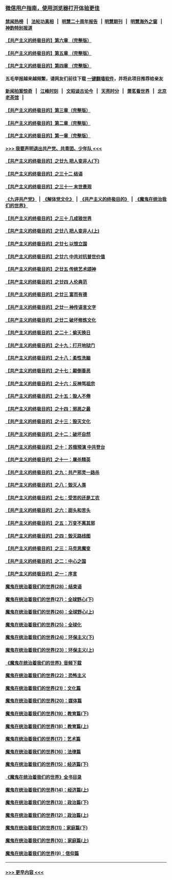 ### [微信用户指南，使用浏览器打开体验更佳](https://github.com/gfw-breaker/banned-news1/blob/master/indexes/wechat-guide.md?t=0)
#### [禁闻热榜](热点新闻.md?t=0)  &nbsp;&nbsp;|&nbsp;&nbsp; [法轮功真相](https://github.com/gfw-breaker/truth/blob/master/README.md?t=0) &nbsp;&nbsp;|&nbsp;&nbsp; [明慧二十周年报告](https://github.com/gfw-breaker/mh-reports/blob/master/README.md?t=0) &nbsp;&nbsp;|&nbsp;&nbsp;[明慧期刊](https://github.com/gfw-breaker/mh-qikan) &nbsp;&nbsp;|&nbsp;&nbsp; [明慧海外之窗](https://github.com/gfw-breaker/mh-news/blob/master/README.md?t=0) &nbsp;&nbsp;|&nbsp;&nbsp; [神韵特别报道](https://github.com/gfw-breaker/mh-news/blob/master/shenyun.md?t=0)
#### [【共产主义的终极目的】第六章 （完整版）](../pages/nsc422/n11428913.md?t=02070522) 
#### [【共产主义的终极目的】第五章 （完整版）](../pages/nsc422/n11428912.md?t=02070522) 
#### [【共产主义的终极目的】第四章 （完整版）](../pages/nsc422/n11428907.md?t=02070522) 
#### 五毛举报越来越频繁，请网友们前往下载 [一键翻墙软件](https://github.com/gfw-breaker/ssr-accounts)，并将此项目推荐给亲友
#### [新闻拍案惊奇](https://github.com/gfw-breaker/banned-news1/blob/master/pages/link4.md) &nbsp;&nbsp;|&nbsp;&nbsp; [江峰时刻](https://github.com/gfw-breaker/banned-news1/blob/master/pages/link4.md) &nbsp;&nbsp;|&nbsp;&nbsp; [文昭谈古论今](https://github.com/gfw-breaker/banned-news1/blob/master/pages/link4.md) &nbsp;&nbsp;|&nbsp;&nbsp; [天亮时分](https://github.com/gfw-breaker/banned-news1/blob/master/pages/link4.md) &nbsp;&nbsp;|&nbsp;&nbsp; [萧茗看世界](https://github.com/gfw-breaker/banned-news1/blob/master/pages/link4.md) &nbsp;&nbsp;|&nbsp;&nbsp; [北京老茶馆](https://github.com/gfw-breaker/banned-news1/blob/master/pages/link4.md) &nbsp;&nbsp;|&nbsp;&nbsp; 
#### [【共产主义的终极目的】第三章（完整版）](../pages/nsc422/n11428848.md?t=02070522) 
#### [【共产主义的终极目的】第二章（完整版）](../pages/nsc422/n11428831.md?t=02070522) 
#### [【共产主义的终极目的】第一章（完整版）](../pages/nsc422/n11417651.md?t=02070522) 
#### [>>> 我要声明退出共产党、共青团、少年队 <<<](https://github.com/begood0513/goodnews/blob/master/quit/letter.md) 
#### [【共产主义的终极目的】之廿九 把人变非人(下)](../pages/nsc422/n11344140.md?t=02070522) 
#### [【共产主义的终极目的】之三十二 结语](../pages/nsc422/n11360535.md?t=02070522) 
#### [【共产主义的终极目的】之三十一 末世景观](../pages/nsc422/n11351129.md?t=02070522) 
#### [《九评共产党》](https://github.com/begood0513/9ping.md/blob/master/README.md) &nbsp;|&nbsp; [《解体党文化》](../../../../jtdwh.md/blob/master/README.md)  &nbsp;|&nbsp; [《共产主义的终极目的》](../../../../gczydzjmd.md/blob/master/README.md) &nbsp;|&nbsp; [《魔鬼在统治我们的世界》](../../../../mgztzwmdsj.md/blob/master/README.md) 
#### [【共产主义的终极目的】之三十 几成狼世界](../pages/nsc422/n11348280.md?t=02070522) 
#### [【共产主义的终极目的】之廿八 把人变非人(上)](../pages/nsc422/n11340492.md?t=02070522) 
#### [【共产主义的终极目的】之廿七 以恨立国](../pages/nsc422/n11336944.md?t=02070522) 
#### [【共产主义的终极目的】之廿六 中共对抗普世价值](../pages/nsc422/n11324785.md?t=02070522) 
#### [【共产主义的终极目的】之廿五 传统艺术颂神](../pages/nsc422/n11296396.md?t=02070522) 
#### [【共产主义的终极目的】之廿四 人伦典范](../pages/nsc422/n11296397.md?t=02070522) 
#### [【共产主义的终极目的】之廿三 富而有德](../pages/nsc422/n11283598.md?t=02070522) 
#### [【共产主义的终极目的】之廿一 神传语言文字](../pages/nsc422/n11263265.md?t=02070522) 
#### [【共产主义的终极目的】之廿二 破坏修炼文化](../pages/nsc422/n11245728.md?t=02070522) 
#### [【共产主义的终极目的】之二十：偷天换日](../pages/nsc422/n11238846.md?t=02070522) 
#### [【共产主义的终极目的】之十九：打开地狱门](../pages/nsc422/n11206376.md?t=02070522) 
#### [【共产主义的终极目的】之十八：柔性洗脑](../pages/nsc422/n11199994.md?t=02070522) 
#### [【共产主义的终极目的】之十七：颠倒善恶](../pages/nsc422/n11179782.md?t=02070522) 
#### [【共产主义的终极目的】之十六：反神骂祖宗](../pages/nsc422/n11166798.md?t=02070522) 
#### [【共产主义的终极目的】之十五：毁人不倦](../pages/nsc422/n11166792.md?t=02070522) 
#### [【共产主义的终极目的】之十四：邪恶之最](../pages/nsc422/n11150249.md?t=02070522) 
#### [【共产主义的终极目的】之十三：毁灭文化](../pages/nsc422/n11135227.md?t=02070522) 
#### [【共产主义的终极目的】之十二：破坏自然](../pages/nsc422/n11135214.md?t=02070522) 
#### [【共产主义的终极目的】之十：苏俄预演 中共登台](../pages/nsc422/n11118424.md?t=02070522) 
#### [【共产主义的终极目的】之十一：屠杀精英](../pages/nsc422/n11118442.md?t=02070522) 
#### [【共产主义的终极目的】之九：共产邪灵一路杀](../pages/nsc422/n11114139.md?t=02070522) 
#### [【共产主义的终极目的】之八：毁灭人类](../pages/nsc422/n11108503.md?t=02070522) 
#### [【共产主义的终极目的】之七：受苦的还是工农](../pages/nsc422/n11101809.md?t=02070522) 
#### [【共产主义的终极目的】之六：甜头和苦头](../pages/nsc422/n11096971.md?t=02070522) 
#### [【共产主义的终极目的】之五：万变不离其邪](../pages/nsc422/n11091285.md?t=02070522) 
#### [【共产主义的终极目的】之四：毁灭路线图](../pages/nsc422/n11086284.md?t=02070522) 
#### [【共产主义的终极目的】之三：马克思魔变](../pages/nsc422/n11061941.md?t=02070522) 
#### [【共产主义的终极目的】之二：中心之国](../pages/nsc422/n11047728.md?t=02070522) 
#### [【共产主义的终极目的】之一：序言](../pages/nsc422/n11086077.md?t=02070522) 
#### [魔鬼在统治着我们的世界(28)：结束语](../pages/nsc422/n10936246.md?t=02070522) 
#### [魔鬼在统治着我们的世界(27)：全球野心(下)](../pages/nsc422/n10928319.md?t=02070522) 
#### [魔鬼在统治着我们的世界(26)：全球野心(上)](../pages/nsc422/n10900318.md?t=02070522) 
#### [魔鬼在统治着我们的世界(25)：全球化](../pages/nsc422/n10788205.md?t=02070522) 
#### [魔鬼在统治着我们的世界(24)：环保主义(下)](../pages/nsc422/n10695307.md?t=02070522) 
#### [魔鬼在统治着我们的世界(23)：环保主义(上)](../pages/nsc422/n10688613.md?t=02070522) 
#### [《魔鬼在统治着我们的世界》音频下载](../pages/nsc422/n10635553.md?t=02070522) 
#### [魔鬼在统治着我们的世界(22)：恐怖主义](../pages/nsc422/n10614727.md?t=02070522) 
#### [魔鬼在统治着我们的世界(21)：文化篇](../pages/nsc422/n10597706.md?t=02070522) 
#### [魔鬼在统治着我们的世界(20)：媒体篇](../pages/nsc422/n10586579.md?t=02070522) 
#### [魔鬼在统治着我们的世界(19)：教育篇(下)](../pages/nsc422/n10564808.md?t=02070522) 
#### [魔鬼在统治着我们的世界(18)：教育篇(上)](../pages/nsc422/n10526970.md?t=02070522) 
#### [魔鬼在统治着我们的世界(17)：艺术篇](../pages/nsc422/n10499093.md?t=02070522) 
#### [魔鬼在统治着我们的世界(16)：法律篇](../pages/nsc422/n10485969.md?t=02070522) 
#### [魔鬼在统治着我们的世界(15)：经济篇(下)](../pages/nsc422/n10469975.md?t=02070522) 
#### [《魔鬼在统治着我们的世界》全书目录](../pages/nsc422/n10464261.md?t=02070522) 
#### [魔鬼在统治着我们的世界(14)：经济篇(上)](../pages/nsc422/n10457370.md?t=02070522) 
#### [魔鬼在统治着我们的世界(13)：政治篇(下)](../pages/nsc422/n10448270.md?t=02070522) 
#### [魔鬼在统治着我们的世界(12)：政治篇(上)](../pages/nsc422/n10444576.md?t=02070522) 
#### [魔鬼在统治着我们的世界(11)：家庭篇(下)](../pages/nsc422/n10440961.md?t=02070522) 
#### [魔鬼在统治着我们的世界(10)：家庭篇(上)](../pages/nsc422/n10435448.md?t=02070522) 
#### [魔鬼在统治着我们的世界(9)：信仰篇](../pages/nsc422/n10432159.md?t=02070522) 

----
#### [ >>> 更早内容 <<< ](../indexes/nsc422-earlier.md)
